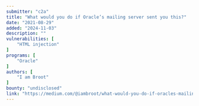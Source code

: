 ```yaml
---
submitter: "c2a"
title: "What would you do if Oracle’s mailing server sent you this?"
date: "2021-08-29"
added: "2024-11-03"
description: ""
vulnerabilities: [
    "HTML injection"
]
programs: [
    "Oracle"
]
authors: [
    "I am Broot"
]
bounty: "undisclosed"
link: "https://medium.com/@iambroot/what-would-you-do-if-oracles-mailing-server-sent-you-this-bc275b1bf967"
---
```




